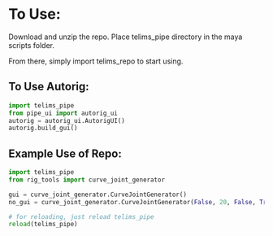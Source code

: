 # To Use:

Download and unzip the repo.
Place telims_pipe directory in the maya scripts folder.

From there, simply import telims_repo to start using.

## To Use Autorig:
~~~ python
import telims_pipe
from pipe_ui import autorig_ui
autorig = autorig_ui.AutorigUI()
autorig.build_gui()
~~~
## Example Use of Repo:
~~~ python
import telims_pipe
from rig_tools import curve_joint_generator

gui = curve_joint_generator.CurveJointGenerator()
no_gui = curve_joint_generator.CurveJointGenerator(False, 20, False, True, "testing", "r", "arm")

# for reloading, just reload telims_pipe
reload(telims_pipe)
~~~
